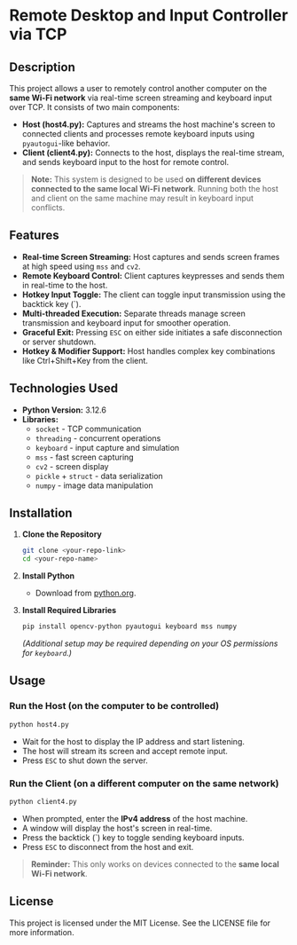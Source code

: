 # Remote Desktop and Input Controller via TCP

## Description

This project allows a user to remotely control another computer on the **same Wi-Fi network** via real-time screen streaming and keyboard input over TCP. It consists of two main components:

- **Host (host4.py):** Captures and streams the host machine's screen to connected clients and processes remote keyboard inputs using `pyautogui`-like behavior.
- **Client (client4.py):** Connects to the host, displays the real-time stream, and sends keyboard input to the host for remote control.

> **Note:** This system is designed to be used **on different devices connected to the same local Wi-Fi network**. Running both the host and client on the same machine may result in keyboard input conflicts.

## Features

- **Real-time Screen Streaming:** Host captures and sends screen frames at high speed using `mss` and `cv2`.
- **Remote Keyboard Control:** Client captures keypresses and sends them in real-time to the host.
- **Hotkey Input Toggle:** The client can toggle input transmission using the backtick key (`).
- **Multi-threaded Execution:** Separate threads manage screen transmission and keyboard input for smoother operation.
- **Graceful Exit:** Pressing `ESC` on either side initiates a safe disconnection or server shutdown.
- **Hotkey & Modifier Support:** Host handles complex key combinations like Ctrl+Shift+Key from the client.

## Technologies Used

- **Python Version:** 3.12.6
- **Libraries:**
  - `socket` - TCP communication
  - `threading` - concurrent operations
  - `keyboard` - input capture and simulation
  - `mss` - fast screen capturing
  - `cv2` - screen display
  - `pickle` + `struct` - data serialization
  - `numpy` - image data manipulation

## Installation

1. **Clone the Repository**

   ```bash
   git clone <your-repo-link>
   cd <your-repo-name>
   ```

2. **Install Python**
   - Download from [python.org](https://www.python.org/downloads/).

3. **Install Required Libraries**

   ```bash
   pip install opencv-python pyautogui keyboard mss numpy
   ```

   *(Additional setup may be required depending on your OS permissions for `keyboard`.)*

## Usage

### Run the Host (on the computer to be controlled)

```bash
python host4.py
```
- Wait for the host to display the IP address and start listening.
- The host will stream its screen and accept remote input.
- Press `ESC` to shut down the server.

### Run the Client (on a different computer on the same network)

```bash
python client4.py
```
- When prompted, enter the **IPv4 address** of the host machine.
- A window will display the host's screen in real-time.
- Press the backtick (`) key to toggle sending keyboard inputs.
- Press `ESC` to disconnect from the host and exit.

> **Reminder:** This only works on devices connected to the **same local Wi-Fi network**.

## License

This project is licensed under the MIT License. See the LICENSE file for more information.

